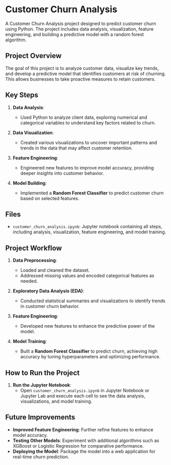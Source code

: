 # Customer Churn Analysis

A Customer Churn Analysis project designed to predict customer churn using Python. The project includes data analysis, visualization, feature engineering, and building a predictive model with a random forest algorithm.

## Project Overview

The goal of this project is to analyze customer data, visualize key trends, and develop a predictive model that identifies customers at risk of churning. This allows businesses to take proactive measures to retain customers.

## Key Steps

1. **Data Analysis**:
   - Used Python to analyze client data, exploring numerical and categorical variables to understand key factors related to churn.

2. **Data Visualization**:
   - Created various visualizations to uncover important patterns and trends in the data that may affect customer retention.

3. **Feature Engineering**:
   - Engineered new features to improve model accuracy, providing deeper insights into customer behavior.

4. **Model Building**:
   - Implemented a **Random Forest Classifier** to predict customer churn based on selected features.

## Files

- `customer_churn_analysis.ipynb`: Jupyter notebook containing all steps, including analysis, visualization, feature engineering, and model training.

## Project Workflow

1. **Data Preprocessing**:
   - Loaded and cleaned the dataset.
   - Addressed missing values and encoded categorical features as needed.

2. **Exploratory Data Analysis (EDA)**:
   - Conducted statistical summaries and visualizations to identify trends in customer churn behavior.

3. **Feature Engineering**:
   - Developed new features to enhance the predictive power of the model.

4. **Model Training**:
   - Built a **Random Forest Classifier** to predict churn, achieving high accuracy by tuning hyperparameters and optimizing performance.

## How to Run the Project

1. **Run the Jupyter Notebook**:
   - Open `customer_churn_analysis.ipynb` in Jupyter Notebook or Jupyter Lab and execute each cell to see the data analysis, visualizations, and model training.

## Future Improvements

- **Improved Feature Engineering**: Further refine features to enhance model accuracy.
- **Testing Other Models**: Experiment with additional algorithms such as XGBoost or Logistic Regression for comparative performance.
- **Deploying the Model**: Package the model into a web application for real-time churn prediction.

